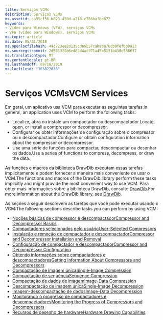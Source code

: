 ```yaml
---
title: Serviços VCMs
description: Serviços VCMs
ms.assetid: ca35cf56-b823-450d-a218-e386bafbe872
keywords:
- Vídeo para Windows (VFW), serviços VCMs
- VFW (vídeo para Windows), serviços VCMs
ms.topic: article
ms.date: 05/31/2018
ms.openlocfilehash: 4ac723ee2d135cde9b57cababa76db9fefbb9a23
ms.sourcegitcommit: 2d531328b6ed82d4ad971a45a5131b430c5866f7
ms.translationtype: MT
ms.contentlocale: pt-BR
ms.lasthandoff: 09/16/2019
ms.locfileid: "103822836"
---
```

# <a name="vcm-services"></a><span data-ttu-id="e27a2-105">Serviços VCMs</span><span class="sxs-lookup"><span data-stu-id="e27a2-105">VCM Services</span></span>

<span data-ttu-id="e27a2-106">Em geral, um aplicativo usa VCM para executar as seguintes tarefas:</span><span class="sxs-lookup"><span data-stu-id="e27a2-106">In general, an application uses VCM to perform the following tasks:</span></span>

-   <span data-ttu-id="e27a2-107">Localize, abra ou instale um compactador ou descompactador.</span><span class="sxs-lookup"><span data-stu-id="e27a2-107">Locate, open, or install a compressor or decompressor.</span></span>
-   <span data-ttu-id="e27a2-108">Configurar ou obter informações de configuração sobre o compressor ou o descompactador.</span><span class="sxs-lookup"><span data-stu-id="e27a2-108">Configure or obtain configuration information about the compressor or decompressor.</span></span>
-   <span data-ttu-id="e27a2-109">Use uma série de funções para compactar, descompactar ou desenhar os dados.</span><span class="sxs-lookup"><span data-stu-id="e27a2-109">Use a series of functions to compress, decompress, or draw the data.</span></span>

<span data-ttu-id="e27a2-110">As funções e macros da biblioteca DrawDib executam essas tarefas implicitamente e podem fornecer a maneira mais conveniente de usar o VCM.</span><span class="sxs-lookup"><span data-stu-id="e27a2-110">The functions and macros of the DrawDib library perform these tasks implicitly and might provide the most convenient way to use VCM.</span></span> <span data-ttu-id="e27a2-111">Para obter mais informações sobre a biblioteca DrawDib, consulte [DrawDib](drawdib.md).</span><span class="sxs-lookup"><span data-stu-id="e27a2-111">For more information about the DrawDib library, see [DrawDib](drawdib.md).</span></span>

<span data-ttu-id="e27a2-112">As seções a seguir descrevem as tarefas que você pode executar usando o VCM:</span><span class="sxs-lookup"><span data-stu-id="e27a2-112">The following sections describe tasks you can perform by using VCM:</span></span>

-   [<span data-ttu-id="e27a2-113">Noções básicas de compressor e descompactador</span><span class="sxs-lookup"><span data-stu-id="e27a2-113">Compressor and Decompressor Basics</span></span>](compressor-and-decompressor-basics.md)
-   [<span data-ttu-id="e27a2-114">Compactadores selecionados pelo usuário</span><span class="sxs-lookup"><span data-stu-id="e27a2-114">User-Selected Compressors</span></span>](user-selected-compressors.md)
-   [<span data-ttu-id="e27a2-115">Instalação e remoção de compactador e descompactador</span><span class="sxs-lookup"><span data-stu-id="e27a2-115">Compressor and Decompressor Installation and Removal</span></span>](compressor-and-decompressor-installation-and-removal.md)
-   [<span data-ttu-id="e27a2-116">Configuração de compactador e descompactador</span><span class="sxs-lookup"><span data-stu-id="e27a2-116">Compressor and Decompressor Configuration</span></span>](compressor-and-decompressor-configuration.md)
-   [<span data-ttu-id="e27a2-117">Obtendo informações sobre compactadores e descompactadores</span><span class="sxs-lookup"><span data-stu-id="e27a2-117">Getting Information About Compressors and Decompressors</span></span>](getting-information-about-compressors-and-decompressors.md)
-   [<span data-ttu-id="e27a2-118">Compactação de imagem única</span><span class="sxs-lookup"><span data-stu-id="e27a2-118">Single-Image Compression</span></span>](single-image-compression.md)
-   [<span data-ttu-id="e27a2-119">Compactação de sequência</span><span class="sxs-lookup"><span data-stu-id="e27a2-119">Sequence Compression</span></span>](sequence-compression.md)
-   [<span data-ttu-id="e27a2-120">Compactação de dados de imagem</span><span class="sxs-lookup"><span data-stu-id="e27a2-120">Image-Data Compression</span></span>](image-data-compression.md)
-   [<span data-ttu-id="e27a2-121">Descompactação de imagem única</span><span class="sxs-lookup"><span data-stu-id="e27a2-121">Single-Image Decompression</span></span>](single-image-decompression.md)
-   [<span data-ttu-id="e27a2-122">Imagem-descompactação de dados</span><span class="sxs-lookup"><span data-stu-id="e27a2-122">Image-Data Decompression</span></span>](image-data-decompression.md)
-   [<span data-ttu-id="e27a2-123">Monitorando o progresso de compactadores e descompactadores</span><span class="sxs-lookup"><span data-stu-id="e27a2-123">Monitoring the Progress of Compressors and Decompressors</span></span>](monitoring-the-progress-of-compressors-and-decompressors.md)
-   [<span data-ttu-id="e27a2-124">Recursos de desenho de hardware</span><span class="sxs-lookup"><span data-stu-id="e27a2-124">Hardware Drawing Capabilities</span></span>](hardware-drawing-capabilities.md)

 

 




